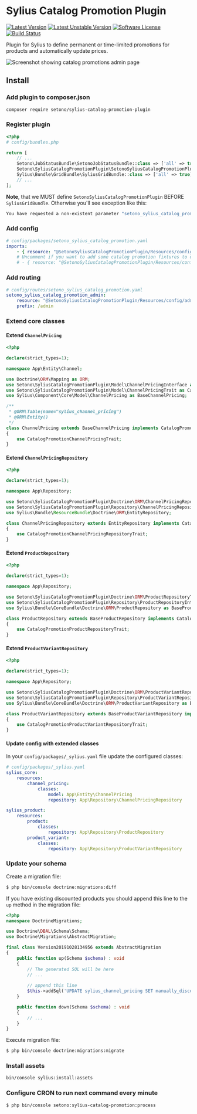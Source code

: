 # Sylius Catalog Promotion Plugin

[![Latest Version][ico-version]][link-packagist]
[![Latest Unstable Version][ico-unstable-version]][link-packagist]
[![Software License][ico-license]](LICENSE)
[![Build Status][ico-github-actions]][link-github-actions]

Plugin for Sylius to define permanent or time-limited promotions for products and automatically update prices.

![Screenshot showing catalog promotions admin page](docs/admin-create.png)

## Install

### Add plugin to composer.json

```bash
composer require setono/sylius-catalog-promotion-plugin
```

### Register plugin

```php
<?php
# config/bundles.php

return [
    // ...
    Setono\JobStatusBundle\SetonoJobStatusBundle::class => ['all' => true],
    Setono\SyliusCatalogPromotionPlugin\SetonoSyliusCatalogPromotionPlugin::class => ['all' => true],
    Sylius\Bundle\GridBundle\SyliusGridBundle::class => ['all' => true],
    // ...
];

```

**Note**, that we MUST define `SetonoSyliusCatalogPromotionPlugin` BEFORE `SyliusGridBundle`.
Otherwise you'll see exception like this:

```bash
You have requested a non-existent parameter "setono_sylius_catalog_promotion.model.promotion.class".  
```

### Add config

```yaml
# config/packages/setono_sylius_catalog_promotion.yaml
imports:
    - { resource: "@SetonoSyliusCatalogPromotionPlugin/Resources/config/app/config.yaml" }
    # Uncomment if you want to add some catalog promotion fixtures to default suite
    # - { resource: "@SetonoSyliusCatalogPromotionPlugin/Resources/config/app/fixtures.yaml" }
```

### Add routing

```yaml
# config/routes/setono_sylius_catalog_promotion.yaml
setono_sylius_catalog_promotion_admin:
    resource: "@SetonoSyliusCatalogPromotionPlugin/Resources/config/admin_routing.yaml"
    prefix: /admin
```

### Extend core classes
#### Extend `ChannelPricing`
```php
<?php

declare(strict_types=1);

namespace App\Entity\Channel;

use Doctrine\ORM\Mapping as ORM;
use Setono\SyliusCatalogPromotionPlugin\Model\ChannelPricingInterface as CatalogPromotionChannelPricingInterface;
use Setono\SyliusCatalogPromotionPlugin\Model\ChannelPricingTrait as CatalogPromotionChannelPricingTrait;
use Sylius\Component\Core\Model\ChannelPricing as BaseChannelPricing;

/**
 * @ORM\Table(name="sylius_channel_pricing")
 * @ORM\Entity()
 */
class ChannelPricing extends BaseChannelPricing implements CatalogPromotionChannelPricingInterface
{
    use CatalogPromotionChannelPricingTrait;
}
```

#### Extend `ChannelPricingRepository`
```php
<?php

declare(strict_types=1);

namespace App\Repository;

use Setono\SyliusCatalogPromotionPlugin\Doctrine\ORM\ChannelPricingRepositoryTrait as CatalogPromotionChannelPricingRepositoryTrait;
use Setono\SyliusCatalogPromotionPlugin\Repository\ChannelPricingRepositoryInterface as CatalogPromotionChannelPricingRepositoryInterface;
use Sylius\Bundle\ResourceBundle\Doctrine\ORM\EntityRepository;

class ChannelPricingRepository extends EntityRepository implements CatalogPromotionChannelPricingRepositoryInterface
{
    use CatalogPromotionChannelPricingRepositoryTrait;
}
```

#### Extend `ProductRepository`
```php
<?php

declare(strict_types=1);

namespace App\Repository;

use Setono\SyliusCatalogPromotionPlugin\Doctrine\ORM\ProductRepositoryTrait as CatalogPromotionProductRepositoryTrait;
use Setono\SyliusCatalogPromotionPlugin\Repository\ProductRepositoryInterface as CatalogPromotionProductRepositoryInterface;
use Sylius\Bundle\CoreBundle\Doctrine\ORM\ProductRepository as BaseProductRepository;

class ProductRepository extends BaseProductRepository implements CatalogPromotionProductRepositoryInterface
{
    use CatalogPromotionProductRepositoryTrait;
}
```

#### Extend `ProductVariantRepository`
```php
<?php

declare(strict_types=1);

namespace App\Repository;

use Setono\SyliusCatalogPromotionPlugin\Doctrine\ORM\ProductVariantRepositoryTrait as CatalogPromotionProductVariantRepositoryTrait;
use Setono\SyliusCatalogPromotionPlugin\Repository\ProductVariantRepositoryInterface as CatalogPromotionProductVariantRepositoryInterface;
use Sylius\Bundle\CoreBundle\Doctrine\ORM\ProductVariantRepository as BaseProductVariantRepository;

class ProductVariantRepository extends BaseProductVariantRepository implements CatalogPromotionProductVariantRepositoryInterface
{
    use CatalogPromotionProductVariantRepositoryTrait;
}
```

#### Update config with extended classes
In your `config/packages/_sylius.yaml` file update the configured classes:

```yaml
# config/packages/_sylius.yaml
sylius_core:
    resources:
        channel_pricing:
            classes:
                model: App\Entity\ChannelPricing
                repository: App\Repository\ChannelPricingRepository

sylius_product:
    resources:
        product:
            classes:
                repository: App\Repository\ProductRepository
        product_variant:
            classes:
                repository: App\Repository\ProductVariantRepository

```

### Update your schema

Create a migration file:

```bash
$ php bin/console doctrine:migrations:diff
```

If you have existing discounted products you should append this line to the `up` method in the migration file:
```php
<?php
namespace DoctrineMigrations;

use Doctrine\DBAL\Schema\Schema;
use Doctrine\Migrations\AbstractMigration;

final class Version20191028134956 extends AbstractMigration
{
    public function up(Schema $schema) : void
    {
        // The generated SQL will be here
        // ...
        
        // append this line
        $this->addSql('UPDATE sylius_channel_pricing SET manually_discounted = 1 WHERE original_price IS NOT NULL AND price != original_price');
    }

    public function down(Schema $schema) : void
    {
        // ...
    }
}
```

Execute migration file:
```bash
$ php bin/console doctrine:migrations:migrate
```

### Install assets

```bash
bin/console sylius:install:assets
```

### Configure CRON to run next command every minute

```bash
$ php bin/console setono:sylius-catalog-promotion:process
```

[ico-version]: https://poser.pugx.org/setono/sylius-catalog-promotion-plugin/v/stable
[ico-unstable-version]: https://poser.pugx.org/setono/sylius-catalog-promotion-plugin/v/unstable
[ico-license]: https://poser.pugx.org/setono/sylius-catalog-promotion-plugin/license
[ico-github-actions]: https://github.com/Setono/SyliusCatalogPromotionPlugin/workflows/build/badge.svg

[link-packagist]: https://packagist.org/packages/setono/sylius-catalog-promotion-plugin
[link-github-actions]: https://github.com/Setono/SyliusCatalogPromotionPlugin/actions

